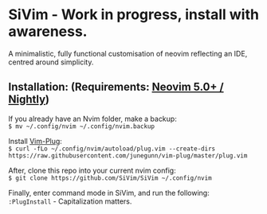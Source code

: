 # SiVim - Work in progress, install with awareness.
A minimalistic, fully functional customisation of neovim reflecting an IDE, centred around simplicity.

## Installation: (Requirements: [Neovim 5.0+ / Nightly](https://github.com/neovim/neovim/releases/tag/nightly))
If you already have an Nvim folder, make a backup: </br>
`$ mv ~/.config/nvim ~/.config/nvim.backup`

Install [Vim-Plug](https://github.com/junegunn/vim-plug): </br>
`$ curl -fLo ~/.config/nvim/autoload/plug.vim --create-dirs https://raw.githubusercontent.com/junegunn/vim-plug/master/plug.vim`

After, clone this repo into your current nvim config: </br>
`$ git clone https://github.com/SiVim/SiVim ~/.config/nvim`

Finally, enter command mode in SiVim, and run the following: </br>
`:PlugInstall` - Capitalization matters.
